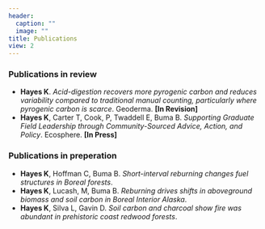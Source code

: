 ```yaml
---
header:
  caption: ""
  image: ""
title: Publications
view: 2
---
```


### Publications in review
- **Hayes K**. *Acid-digestion recovers more pyrogenic carbon and reduces variability compared to traditional manual counting, particularly where pyrogenic carbon is scarce*. Geoderma. **[In Revision]**
- **Hayes K**, Carter T, Cook, P, Twaddell E, Buma B. *Supporting Graduate Field Leadership through Community-Sourced Advice, Action, and Policy*. Ecosphere. **[In Press]**

### Publications in preperation
- **Hayes K**, Hoffman C, Buma B. *Short-interval reburning changes fuel structures in Boreal forests*.
- **Hayes K**, Lucash, M, Buma B. *Reburning drives shifts in aboveground biomass and soil carbon in Boreal Interior Alaska*.
- **Hayes K**, Silva L, Gavin D. *Soil carbon and charcoal show fire was abundant in prehistoric coast redwood forests*. 
